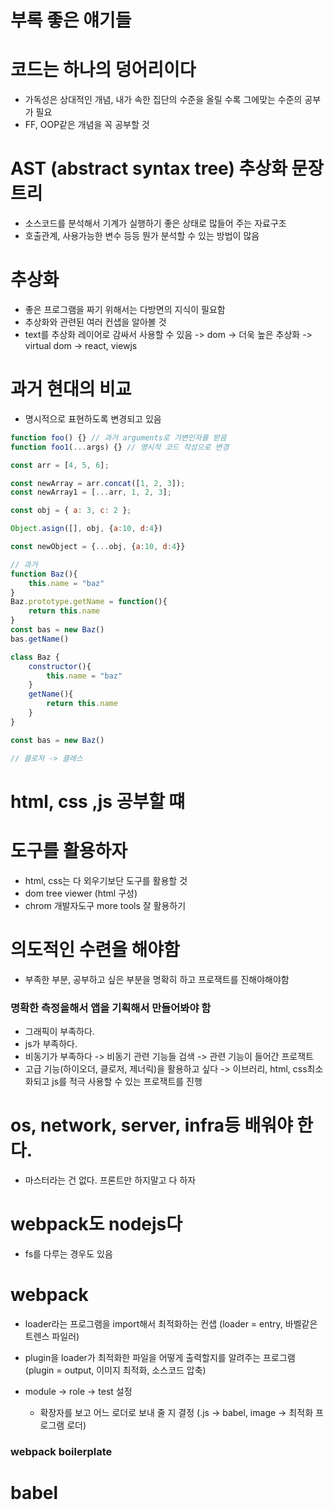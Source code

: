 # 부록 좋은 얘기들

# 코드는 하나의 덩어리이다

- 가독성은 상대적인 개념, 내가 속한 집단의 수준을 올릴 수록 그에맞는 수준의 공부가 필요
- FF, OOP같은 개념을 꼭 공부할 것

# AST (abstract syntax tree) 추상화 문장 트리

- 소스코드를 분석해서 기계가 실행하기 좋은 상태로 많들어 주는 자료구조
- 호출관계, 사용가능한 변수 등등 뭔가 분석할 수 있는 방법이 많음

# 추상화

- 좋은 프로그램을 짜기 위해서는 다방면의 지식이 필요함
- 추상화와 관련된 여러 컨샙을 알아볼 것
- text를 추상화 레이어로 감싸서 사용할 수 있음 -> dom -> 더욱 높은 추상화 -> virtual dom -> react, viewjs

# 과거 현대의 비교

- 명시적으로 표현하도록 변경되고 있음

```js
function foo() {} // 과거 arguments로 가변인자를 받음
function foo1(...args) {} // 명시적 코드 작성으로 변경

const arr = [4, 5, 6];

const newArray = arr.concat([1, 2, 3]);
const newArray1 = [...arr, 1, 2, 3];

const obj = { a: 3, c: 2 };

Object.asign([], obj, {a:10, d:4})

const newObject = {...obj, {a:10, d:4}}

// 과거
function Baz(){
    this.name = "baz"
}
Baz.prototype.getName = function(){
    return this.name
}
const bas = new Baz()
bas.getName()

class Baz {
    constructor(){
        this.name = "baz"
    }
    getName(){
        return this.name
    }
}

const bas = new Baz()

// 클로저 -> 클레스

```

# html, css ,js 공부할 떄

# 도구를 활용하자

- html, css는 다 외우기보단 도구를 활용할 것
- dom tree viewer (html 구성)
- chrom 개발자도구 more tools 잘 활용하기

# 의도적인 수련을 해야함

- 부족한 부분, 공부하고 싶은 부분을 명확히 하고 프로잭트를 진해야해야함

### 명확한 측정을해서 앱을 기획해서 만들어봐야 함

- 그래픽이 부족하다.
- js가 부족하다.
- 비동기가 부족하다 -> 비동기 관련 기능들 검색 -> 관련 기능이 들어간 프로잭트
- 고급 기능(하이오더, 클로저, 제너릭)을 활용하고 싶다 -> 이브러리, html, css최소화되고 js를 적극 사용할 수 있는 프로잭트를 진행

# os, network, server, infra등 배워야 한다.

- 마스터라는 건 없다. 프론트만 하지말고 다 하자

# webpack도 nodejs다

- fs를 다루는 경우도 있음

# webpack

- loader라는 프로그램을 import해서 최적화하는 컨샙 (loader = entry, 바벨같은 트렌스 파일러)
- plugin을 loader가 최적화한 파일을 어떻게 출력할지를 알려주는 프로그램 (plugin = output, 이미지 최적화, 소스코드 압축)

- module -> role -> test 설정
  - 확장자를 보고 어느 로더로 보내 줄 지 결정 (.js -> babel, image -> 최적화 프로그램 로더)

### webpack boilerplate

# babel
